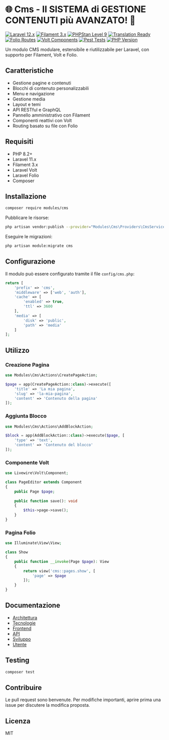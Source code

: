 # 🌐 Cms - Il SISTEMA di GESTIONE CONTENUTI più AVANZATO! 📝

<!-- Dynamic validation badges -->
[![Laravel 12.x](https://img.shields.io/badge/Laravel-12.x-red.svg)](https://laravel.com/)
[![Filament 3.x](https://img.shields.io/badge/Filament-3.x-blue.svg)](https://filamentphp.com/)
[![PHPStan Level 9](https://img.shields.io/badge/PHPStan-Level%209-brightgreen.svg)](https://phpstan.org/)
[![Translation Ready](https://img.shields.io/badge/Translation-IT%20%7C%20EN%20%7C%20DE-green.svg)](https://laravel.com/project_docs/localization)
[![Folio Routes](https://img.shields.io/badge/Folio-File%20Routes-purple.svg)](https://laravel.com/project_docs/folio)
[![Volt Components](https://img.shields.io/badge/Volt-Single%20File%20Components-orange.svg)](https://laravel.com/project_docs/volt)
[![Pest Tests](https://img.shields.io/badge/Pest%20Tests-✅%20Passing-brightgreen.svg)](tests/)
[![PHP Version](https://img.shields.io/badge/PHP-8.3+-blue.svg)](https://php.net)

Un modulo CMS modulare, estensibile e riutilizzabile per Laravel, con supporto per Filament, Volt e Folio.

## Caratteristiche

- Gestione pagine e contenuti
- Blocchi di contenuto personalizzabili
- Menu e navigazione
- Gestione media
- Layout e temi
- API RESTful e GraphQL
- Pannello amministrativo con Filament
- Componenti reattivi con Volt
- Routing basato su file con Folio

## Requisiti

- PHP 8.2+
- Laravel 11.x
- Filament 3.x
- Laravel Volt
- Laravel Folio
- Composer

## Installazione

```bash
composer require modules/cms
```

Pubblicare le risorse:

```bash
php artisan vendor:publish --provider="Modules\Cms\Providers\CmsServiceProvider"
```

Eseguire le migrazioni:

```bash
php artisan module:migrate cms
```

## Configurazione

Il modulo può essere configurato tramite il file `config/cms.php`:

```php
return [
    'prefix' => 'cms',
    'middleware' => ['web', 'auth'],
    'cache' => [
        'enabled' => true,
        'ttl' => 3600
    ],
    'media' => [
        'disk' => 'public',
        'path' => 'media'
    ]
];
```

## Utilizzo

### Creazione Pagina

```php
use Modules\Cms\Actions\CreatePageAction;

$page = app(CreatePageAction::class)->execute([
    'title' => 'La mia pagina',
    'slug' => 'la-mia-pagina',
    'content' => 'Contenuto della pagina'
]);
```

### Aggiunta Blocco

```php
use Modules\Cms\Actions\AddBlockAction;

$block = app(AddBlockAction::class)->execute($page, [
    'type' => 'text',
    'content' => 'Contenuto del blocco'
]);
```

### Componente Volt

```php
use Livewire\Volt\Component;

class PageEditor extends Component
{
    public Page $page;
    
    public function save(): void
    {
        $this->page->save();
    }
}
```

### Pagina Folio

```php
use Illuminate\View\View;

class Show
{
    public function __invoke(Page $page): View
    {
        return view('cms::pages.show', [
            'page' => $page
        ]);
    }
}
```

## Documentazione

- [Architettura](docs/architecture.md)
- [Tecnologie](docs/technologies.md)
- [Frontend](docs/frontoffice/README.md)
- [API](docs/api/README.md)
- [Sviluppo](docs/developer/README.md)
- [Utente](docs/user/README.md)

## Testing

```bash
composer test
```

## Contribuire

Le pull request sono benvenute. Per modifiche importanti, aprire prima una issue per discutere la modifica proposta.

## Licenza

MIT
